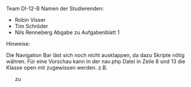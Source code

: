 Team DI-12-B
Namen der Studierenden:
- Robin Visser
- Tim Schröder
- Nils Renneberg
Abgabe zu Aufgabenblatt 1

Hinweise:

Die Navigation Bar läst sich noch nicht ausklappen, da dazu Skripte nötig währen.
Für eine Vorschau kann in der nav.php Datei in Zeile 8 und 13 die Klasse open mit zugewissen werden.
z.B. <ul class="nav-links"> zu <ul class="nav-links open">